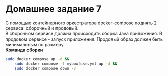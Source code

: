 # Домашнее задание 7
С помощью контейнерного оркестратора docker-compose поднять 2 сервиса: сборочный и продовый.  
В сборочном сервисе должна происходить сборка Java приложения. В продовом сервисе - запуск приложения. Продовый образ должен быть минимальным по размеру.  
**Команда сборки**
```bash
sudo docker compose up -d &&
    sudo docker compose -f myboxfuse.yml up -d &&
    sudo docker compose down -v
```